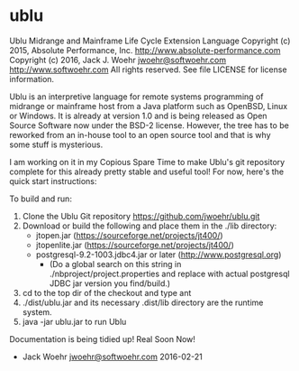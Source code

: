 # ublu
Ublu Midrange and Mainframe Life Cycle Extension Language
Copyright (c) 2015, Absolute Performance, Inc. http://www.absolute-performance.com
Copyright (c) 2016, Jack J. Woehr jwoehr@softwoehr.com http://www.softwoehr.com
All rights reserved.
See file LICENSE for license information.

Ublu is an interpretive language for remote systems programming of midrange or
mainframe host from a Java platform such as OpenBSD, Linux or Windows. It is
already at version 1.0 and is being released as Open Source Software now under
the BSD-2 license. However, the tree has to be reworked from an in-house tool
to an open source tool and that is why some stuff is mysterious.

I am working on it in my Copious Spare Time to make Ublu's git repository
complete for this already pretty stable and useful tool! For now, here's the
quick start instructions:

To build and run:
1. Clone the Ublu Git repository https://github.com/jwoehr/ublu.git
2. Download or build the following and place them in the ./lib directory:
    * jtopen.jar (https://sourceforge.net/projects/jt400/)
    * jtopenlite.jar (https://sourceforge.net/projects/jt400/)
    * postgresql-9.2-1003.jdbc4.jar or later (http://www.postgresql.org)
        * (Do a global search on this string in ./nbproject/project.properties
           and replace with actual postgresql JDBC jar version you find/build.)
3. cd to the top dir of the checkout and type ant
4. ./dist/ublu.jar and its necessary .dist/lib directory are the runtime system.
5. java -jar ublu.jar to run Ublu

Documentation is being tidied up! Real Soon Now!
 
- Jack Woehr jwoehr@softwoehr.com 2016-02-21 
